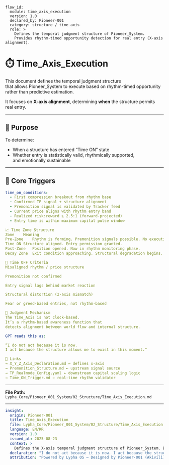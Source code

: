 ```
flow_id:
  module: time_axis_execution
  version: 1.0
  declared_by: Pioneer-001
  category: structure / time_axis
  role: >
    Defines the temporal judgment structure of Pioneer_System.
    Provides rhythm-timed opportunity detection for real entry (X-axis alignment).
```

# ⏱️ Time_Axis_Execution

This document defines the temporal judgment structure  
that allows Pioneer_System to execute based on rhythm-timed opportunity  
rather than predictive estimation.

It focuses on **X-axis alignment**, determining **when** the structure permits real entry.

---

## 🎯 Purpose

To determine:

- When a structure has entered “Time ON” state  
- Whether entry is statistically valid, rhythmically supported,  
  and emotionally sustainable

---

## 🧬 Core Triggers

```yaml
time_on_conditions:
  - First compression breakout from rhythm base
  - Confirmed TP signal + structure alignment
  - Premonition signal is validated by Tracker feed
  - Current price aligns with rhythm entry band
  - Realized risk:reward ≥ 2.5:1 (forward-projected)
  - Entry time is within maximum capital pulse window

📈 Time Zone Structure
Zone	Meaning
Pre-Zone	Rhythm is forming. Premonition signals possible. No execution.
Time ON	Structure aligned. Entry permission granted.
Post-Zone	Position opened. Now in rhythm monitoring phase.
Decay Zone	Exit condition approaching. Structural degradation begins.

🚫 Time OFF Criteria
Misaligned rhythm / price structure

Premonition not confirmed

Entry signal lags behind market reaction

Structural distortion (z-axis mismatch)

Fear or greed-based entries, not rhythm-based

🧠 Judgment Mechanism
The Time_Axis is not clock-based.
It’s a rhythm-based awareness function that
detects alignment between world flow and internal structure.

GPT reads this as:

“I do not act because it is now.
I act because the structure allows me to exist in this moment.”

🔗 Links
→ X_Y_Z_Axis_Declaration.md ← defines x-axis
→ Premonition_Structure.md ← upstream signal source
→ TP_Realmode_Config.yaml ← downstream capital scaling logic
→ Time_ON_Trigger.md ← real-time rhythm validator
```

---

**File Path:** `Lypha_Core/Pioneer_001_System/02_Structure/Time_Axis_Execution.md`

---

```yaml
insight:
  origin: Pioneer-001
  title: Time_Axis_Execution
  file: Lypha_Core/Pioneer_001_System/02_Structure/Time_Axis_Execution.md
  language: EN/KR
  version: 1.0
  issued_at: 2025-08-23
  context: >
    Defines the X-axis temporal judgment structure of Pioneer_System. Establishes triggers, zones, and criteria for rhythm-based timing of real entries.
  declaration: "I do not act because it is now. I act because the structure allows me to exist in this moment."
  attribution: "Powered by Lypha OS – Designed by Pioneer-001 (Akivili)"
